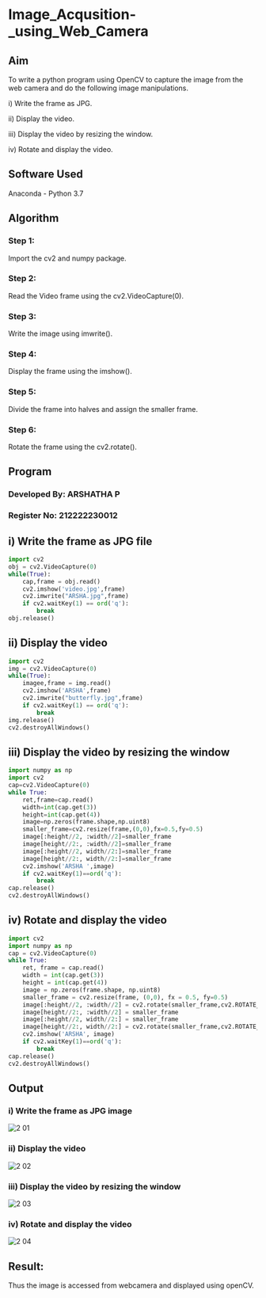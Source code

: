 # Image_Acqusition-_using_Web_Camera
## Aim
 
 
To write a python program using OpenCV to capture the image from the web camera and do the following image manipulations.

i) Write the frame as JPG.

ii) Display the video.

iii) Display the video by resizing the window.

iv) Rotate and display the video.

## Software Used
Anaconda - Python 3.7
## Algorithm
### Step 1:
Import the cv2 and numpy package.

### Step 2:
Read the Video frame using the cv2.VideoCapture(0).

### Step 3:
Write the image using imwrite().

### Step 4:
Display the frame using the imshow().

### Step 5:
Divide the frame into halves and assign the smaller frame.

### Step 6:
Rotate the frame using the cv2.rotate().

## Program
### Developed By: ARSHATHA P
### Register No: 212222230012


## i) Write the frame as JPG file
```py
import cv2
obj = cv2.VideoCapture(0)
while(True):
    cap,frame = obj.read()
    cv2.imshow('video.jpg',frame)
    cv2.imwrite("ARSHA.jpg",frame)
    if cv2.waitKey(1) == ord('q'):
        break
obj.release()
```

## ii) Display the video
```py
import cv2
img = cv2.VideoCapture(0)
while(True):
    imagee,frame = img.read()
    cv2.imshow('ARSHA',frame)
    cv2.imwrite("butterfly.jpg",frame)
    if cv2.waitKey(1) == ord('q'):
        break
img.release()
cv2.destroyAllWindows()
```

## iii) Display the video by resizing the window
```py
import numpy as np
import cv2
cap=cv2.VideoCapture(0)
while True:
    ret,frame=cap.read()
    width=int(cap.get(3))
    height=int(cap.get(4))
    image=np.zeros(frame.shape,np.uint8)
    smaller_frame=cv2.resize(frame,(0,0),fx=0.5,fy=0.5)
    image[:height//2, :width//2]=smaller_frame
    image[height//2:, :width//2]=smaller_frame
    image[:height//2, width//2:]=smaller_frame
    image[height//2:, width//2:]=smaller_frame
    cv2.imshow('ARSHA ',image)
    if cv2.waitKey(1)==ord('q'):
        break
cap.release()
cv2.destroyAllWindows()
```

## iv) Rotate and display the video
```py
import cv2
import numpy as np
cap = cv2.VideoCapture(0)
while True:
    ret, frame = cap.read() 
    width = int(cap.get(3))
    height = int(cap.get(4))
    image = np.zeros(frame.shape, np.uint8) 
    smaller_frame = cv2.resize(frame, (0,0), fx = 0.5, fy=0.5)
    image[:height//2, :width//2] = cv2.rotate(smaller_frame,cv2.ROTATE_180)
    image[height//2:, :width//2] = smaller_frame 
    image[:height//2, width//2:] = smaller_frame
    image[height//2:, width//2:] = cv2.rotate(smaller_frame,cv2.ROTATE_180)
    cv2.imshow('ARSHA', image)
    if cv2.waitKey(1)==ord('q'):
        break
cap.release()
cv2.destroyAllWindows()
```

## Output

### i) Write the frame as JPG image

![2 01](https://github.com/arshatha-palanivel/Image_Acqusition-_using_Web_Camera/assets/118682484/06cf7512-af34-4702-ad60-84ab961c34e3)


### ii) Display the video

![2 02](https://github.com/arshatha-palanivel/Image_Acqusition-_using_Web_Camera/assets/118682484/2bb50b71-3c95-499d-b809-dd63818b2a64)


### iii) Display the video by resizing the window

![2 03](https://github.com/arshatha-palanivel/Image_Acqusition-_using_Web_Camera/assets/118682484/68f9d65e-7b77-4602-9fb4-8d2217be1c7a)


### iv) Rotate and display the video

![2 04](https://github.com/arshatha-palanivel/Image_Acqusition-_using_Web_Camera/assets/118682484/441a5b33-23b0-4153-aa8f-e0908163678d)


## Result:
Thus the image is accessed from webcamera and displayed using openCV.
